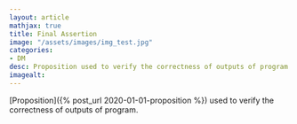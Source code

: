 ```yaml
---
layout: article
mathjax: true
title: Final Assertion
image: "/assets/images/img_test.jpg"
categories:
- DM
desc: Proposition used to verify the correctness of outputs of program. 
imagealt: 
---
```


[Proposition]({% post_url 2020-01-01-proposition %}) used to verify the correctness of outputs of program.